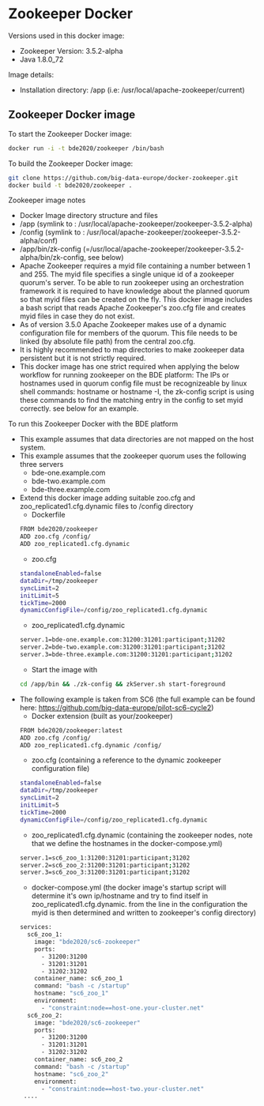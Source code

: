 # Zookeeper Docker

Versions used in this docker image:
* Zookeeper Version: 3.5.2-alpha
* Java 1.8.0_72
 
Image details:
* Installation directory: /app (i.e: /usr/local/apache-zookeeper/current)

## Zookeeper Docker image

To start the Zookeeper Docker image:

 ```bash
docker run -i -t bde2020/zookeeper /bin/bash
```
To build the Zookeeper Docker image:

 ```bash
git clone https://github.com/big-data-europe/docker-zookeeper.git
docker build -t bde2020/zookeeper .
```

Zookeeper image notes
 * Docker Image directory structure and files
  * /app (symlink to : /usr/local/apache-zookeeper/zookeeper-3.5.2-alpha)
  * /config (symlink to : /usr/local/apache-zookeeper/zookeeper-3.5.2-alpha/conf)
  * /app/bin/zk-config (=/usr/local/apache-zookeeper/zookeeper-3.5.2-alpha/bin/zk-config, see below)
 * Apache Zookeeper requires a myid file containing a number between 1 and 255. The myid file specifies a single unique id of a zookeeper quorum's server. To be able to run zookeeper using an orchestration framework it is required to have knowledge about the planned quorum so that myid files can be created on the fly. This docker image includes a bash script that reads Apache Zookeeper's zoo.cfg file and creates myid files in case they do not exist. 
 * As of version 3.5.0 Apache Zookeeper makes use of a dynamic configuration file for members of the quorum. This file needs to be linked (by absolute file path) from the central zoo.cfg.
 * It is highly recommended to map directories to make zookeeper data persistent but it is not strictly required.
 * This docker image has one strict required when applying the below workflow for running zookeeper on the BDE platform: The IPs or hostnames used in quorum config file must be recognizeable by linux shell commands: hostname or hostname -I, the zk-config script is using these commands to find the matching entry in the config to set myid correctly. see below for an example.
 
To run this Zookeeper Docker with the BDE platform

* This example assumes that data directories are not mapped on the host system.
* This example assumes that the zookeeper quorum uses the following three servers
  * bde-one.example.com
  * bde-two.example.com
  * bde-three.example.com
* Extend this docker image adding suitable zoo.cfg and zoo_replicated1.cfg.dynamic files to /config directory
  * Dockerfile
  ```bash
  FROM bde2020/zookeeper
  ADD zoo.cfg /config/
  ADD zoo_replicated1.cfg.dynamic
  ```
  * zoo.cfg
  ```bash
  standaloneEnabled=false
  dataDir=/tmp/zookeeper
  syncLimit=2
  initLimit=5
  tickTime=2000
  dynamicConfigFile=/config/zoo_replicated1.cfg.dynamic
  ```
  * zoo_replicated1.cfg.dynamic
  ```bash
  server.1=bde-one.example.com:31200:31201:participant;31202
  server.2=bde-two.example.com:31200:31201:participant;31202
  server.3=bde-three.example.com:31200:31201:participant;31202
  ```
  * Start the image with
  ```bash
  cd /app/bin && ./zk-config && zkServer.sh start-foreground
  ```
* The following example is taken from SC6 (the full example can be found here: https://github.com/big-data-europe/pilot-sc6-cycle2)
  * Docker extension (built as your/zookeeper)
  ```bash
  FROM bde2020/zookeeper:latest
  ADD zoo.cfg /config/
  ADD zoo_replicated1.cfg.dynamic /config/  
  ```
  * zoo.cfg (containing a reference to the dynamic zookeeper configuration file)
  ```bash
  standaloneEnabled=false
  dataDir=/tmp/zookeeper
  syncLimit=2
  initLimit=5
  tickTime=2000
  dynamicConfigFile=/config/zoo_replicated1.cfg.dynamic
  ```
  * zoo_replicated1.cfg.dynamic (containing the zookeeper nodes, note that we define the hostnames in the docker-compose.yml)
  ```bash
  server.1=sc6_zoo_1:31200:31201:participant;31202
  server.2=sc6_zoo_2:31200:31201:participant;31202
  server.3=sc6_zoo_3:31200:31201:participant;31202  
  ```
  * docker-compose.yml (the docker image's startup script will determine it's own ip/hostname and try to find itself in zoo_replicated1.cfg.dynamic. from the line in the configuration the myid is then determined and written to zookeeper's config directory)
  ```bash
  services:
    sc6_zoo_1:
      image: "bde2020/sc6-zookeeper"
      ports: 
        - 31200:31200
        - 31201:31201
        - 31202:31202
      container_name: sc6_zoo_1
      command: "bash -c /startup"
      hostname: "sc6_zoo_1"
      environment:
        - "constraint:node==host-one.your-cluster.net"
    sc6_zoo_2:
      image: "bde2020/sc6-zookeeper"
      ports:
        - 31200:31200
        - 31201:31201
        - 31202:31202
      container_name: sc6_zoo_2
      command: "bash -c /startup"
      hostname: "sc6_zoo_2"
      environment:
        - "constraint:node==host-two.your-cluster.net"
   ....
  ```
